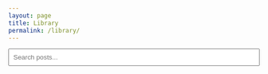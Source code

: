 ```yaml
---
layout: page
title: Library
permalink: /library/
---
```


<input type="text" id="search-box" placeholder="Search posts..." style="width: 100%; padding: 0.5rem; margin-bottom: 1rem;">

<div class="posts" id="search-results"></div>

<script>
  document.addEventListener('DOMContentLoaded', function() {
    console.log('Library script running');

    let postsData = [];

    fetch('/search.json')
      .then(response => response.json())
      .then(data => {
        postsData = data.sort((a, b) => new Date(b.date) - new Date(a.date));
        renderPosts(postsData.slice(0, 3)); // show 3 recent by default
      });

    const searchBox = document.getElementById('search-box');
    const searchResults = document.getElementById('search-results');

    searchBox.addEventListener('input', function () {
      console.log('Search input:', this.value);
      const term = this.value.toLowerCase();
      if (term === '') {
        renderPosts(postsData.slice(0, 3));
        return;
      }
      const filtered = postsData.filter(post =>
        post.title.toLowerCase().includes(term) ||
        post.excerpt.toLowerCase().includes(term) ||
        post.content.toLowerCase().includes(term)
      );
      renderPosts(filtered);
    });

    function renderPosts(posts) {
      searchResults.innerHTML = '';
      if (posts.length === 0) {
        searchResults.innerHTML = '<p>No posts found.</p>';
        return;
      }
      posts.forEach(post => {
        const html = `
          <article>
            <h2><a href="${post.url}">${post.title}</a></h2>
            <p>${post.excerpt}</p>
            <a href="${post.url}">Read more</a>
          </article>
        `;
        searchResults.insertAdjacentHTML('beforeend', html);
      });
    }
  });
</script>
